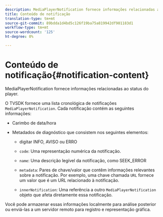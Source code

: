 ```yaml
---
description: MediaPlayerNotification fornece informações relacionadas ao status do player.
title: Conteúdo de notificação
translation-type: tm+mt
source-git-commit: 89bdda1d4bd5c126f19ba75a819942df901183d1
workflow-type: tm+mt
source-wordcount: '125'
ht-degree: 0%

---
```



# Conteúdo de notificação{#notification-content}

MediaPlayerNotification fornece informações relacionadas ao status do player.

O TVSDK fornece uma lista cronológica de notificações `MediaPlayerNotification`. Cada notificação contém as seguintes informações:

* Carimbo de data/hora
* Metadados de diagnóstico que consistem nos seguintes elementos:

   * digitar INFO, AVISO ou ERRO
   * `code`: Uma representação numérica da notificação.
   * `name`: Uma descrição legível da notificação, como SEEK_ERROR
   * `metadata`: Pares de chave/valor que contêm informações relevantes sobre a notificação. Por exemplo, uma chave chamada `URL` fornece um valor que é um URL relacionado à notificação.

   * `innerNotification`: Uma referência a outro  `MediaPlayerNotification` objeto que afeta diretamente essa notificação.

Você pode armazenar essas informações localmente para análise posterior ou enviá-las a um servidor remoto para registro e representação gráfica.
